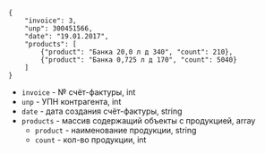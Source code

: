 ```
{
    "invoice": 3,
    "unp": 300451566,
    "date": "19.01.2017",
    "products": [
        {"product": "Банка 20,0 л д 340", "count": 210},
        {"product": "Банка 0,725 л д 170", "count": 5040}
    ]
}
```

- `invoice` - № счёт-фактуры, int
- `unp` - УПН контрагента, int
- `date` - дата создания счёт-фактуры, string
- `products` - массив содержащий объекты с продукцией, array
    - `product` - наименование продукции, string
    - `count` - кол-во продукции, int
